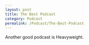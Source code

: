 ```yaml
---
layout: post
title: The Best Podcast
category: Podcast
permalink: /Podcast/The-Best-Podcast
---
```


Another good podcast is Heavyweight. 